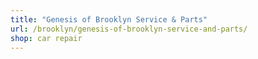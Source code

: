 ```yaml
---
title: "Genesis of Brooklyn Service & Parts"
url: /brooklyn/genesis-of-brooklyn-service-and-parts/
shop: car repair
---
```

